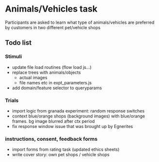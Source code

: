 # Animals/Vehicles task

Participants are asked to learn what type of animals/vehicles are preferred by customers in two different pet/vehicle shops


## Todo list

### Stimuli
- update file load routines (flow load js...)
- replace trees with animals/objects 
    - actual images 
    - file names etc in expt_parameters.js
- add domain/feature selector to queryparams

### Trials
- import logic from granada experiment: random response switches 
- context blue/orange shops (background images) with blue/orange frames. bg image blurred after ctx period 
- fix response window issue that was brought up by Egnerites 

### instructions, consent, feedback forms
- import forms from rating task (updated ethics sheets)
- write cover story: own pet shops / vehicle shops